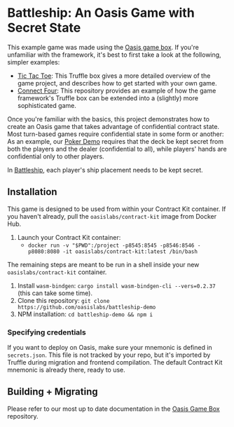 # Battleship: An Oasis Game with Secret State
This example game was made using the [Oasis game box](https://github.com/oasis-game-framework/game-box). If you're unfamiliar with the framework, it's best to first take a look at the following, simpler examples:
* [Tic Tac Toe](https://github.com/oasis-game-framework/game-box): This Truffle box gives a more detailed overview of the game project, and describes how to get started with your own game.
* [Connect Four](https://github.com/oasis-game-framework/connect-four-demo): This repository provides an example of how the game framework's Truffle box can be extended into a (slightly) more sophisticated game.

Once you're familiar with the basics, this project demonstrates how to create an Oasis game that takes advantage of confidential contract state. Most turn-based games require confidential state in some form or another: As an example, our [Poker Demo](https://github.com/oasislabs/poker-demo) requires that the deck be kept secret from both the players and the dealer (confidential to all), while players' hands are confidential only to other players.

In [Battleship](https://en.wikipedia.org/wiki/Battleship_(game)), each player's ship placement needs to be kept secret.

## Installation
This game is designed to be used from within your Contract Kit container. If you haven't already, pull the `oasislabs/contract-kit` image from Docker Hub.

1. Launch your Contract Kit container: 
   * `docker run -v "$PWD":/project -p8545:8545 -p8546:8546 -p8080:8080 -it oasislabs/contract-kit:latest /bin/bash`
   
The remaining steps are meant to be run in a shell inside your new `oasislabs/contract-kit` container.
1. Install `wasm-bindgen`: `cargo install wasm-bindgen-cli --vers=0.2.37` (this can take some time).
2. Clone this repository: `git clone https://github.com/oasislabs/battleship-demo`
3. NPM installation: `cd battleship-demo && npm i`

### Specifying credentials
If you want to deploy on Oasis, make sure your mnemonic is defined in `secrets.json`. This file is not tracked by your repo, but it's imported by Truffle during migration and frontend compilation. The default Contract Kit mnemonic is already there, ready to use.

## Building + Migrating

Please refer to our most up to date documentation in the [Oasis Game Box](https://github.com/oasislabs/game-box#building--migrating) repository. 
